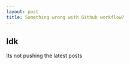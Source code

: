 ```yaml
---
layout: post
title: Something wrong with Github workflow?
---
```

## Idk

Its not pushing the latest posts
